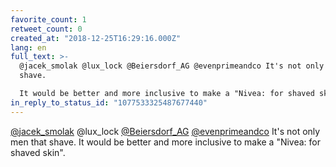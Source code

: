 ```yaml
---
favorite_count: 1
retweet_count: 0
created_at: "2018-12-25T16:29:16.000Z"
lang: en
full_text: >-
  @jacek_smolak @lux_lock @Beiersdorf_AG @evenprimeandco It's not only men that
  shave. 

  It would be better and more inclusive to make a "Nivea: for shaved skin".
in_reply_to_status_id: "1077533325487677440"
---
```


[@jacek_smolak](https://twitter.com/jacek_smolak) @lux_lock
[@Beiersdorf_AG](https://twitter.com/Beiersdorf_AG)
[@evenprimeandco](https://twitter.com/evenprimeandco) It's not only men that
shave. It would be better and more inclusive to make a "Nivea: for shaved skin".
